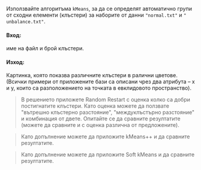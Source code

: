 Използвайте алгоритъма `kMeans`, за да се определят автоматично групи от сходни елементи (клъстери) за наборите от данни `"normal.txt"` и `"
unbalance.txt"`.

#### Вход:

име на файл и брой клъстери.

#### Изход:

Картинка, която показва различните клъстери в ралични цветове. (Всички примери от приложените бази са описани чрез два атрибута – x и у,
които са разположението на точката в евклидовото пространство).

> В решението приложете Random Restart с оценка колко са добри постигнатите клъстери. Като оценка можете да ползвате "вътрешно клъстерно разстояние", "междуклъстърно разстояние" и комбинация от двете. Опитайте се да сравните резултатите (можете да сравните и с оценка различна от предложените).

> Като допълнение можете да приложите kMeans++ и да сравните резултатите.

> Като допълнение можете да приложите Soft kMeans и да сравните резултатите.
